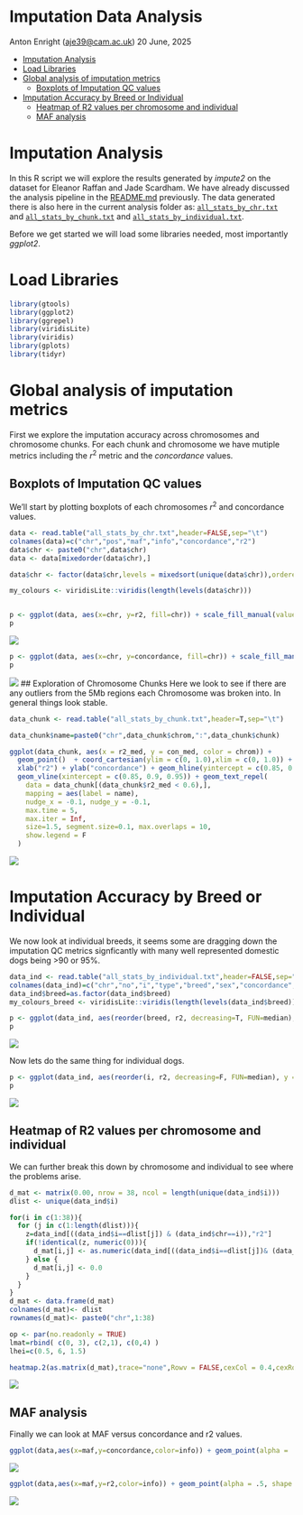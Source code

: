 Imputation Data Analysis
================
Anton Enright (<aje39@cam.ac.uk>)
20 June, 2025

- [Imputation Analysis](#imputation-analysis)
- [Load Libraries](#load-libraries)
- [Global analysis of imputation
  metrics](#global-analysis-of-imputation-metrics)
  - [Boxplots of Imputation QC
    values](#boxplots-of-imputation-qc-values)
- [Imputation Accuracy by Breed or
  Individual](#imputation-accuracy-by-breed-or-individual)
  - [Heatmap of R2 values per chromosome and
    individual](#heatmap-of-r2-values-per-chromosome-and-individual)
  - [MAF analysis](#maf-analysis)

# Imputation Analysis

In this R script we will explore the results generated by *impute2* on
the dataset for Eleanor Raffan and Jade Scardham. We have already
discussed the analysis pipeline in the [README.md](../README.md)
previously. The data generated there is also here in the current
analysis folder as: [`all_stats_by_chr.txt`](all_stats_by_chr.txt) and
[`all_stats_by_chunk.txt`](all_stats_by_chunk.txt) and
[`all_stats_by_individual.txt`](all_stats_by_individual.txt).

Before we get started we will load some libraries needed, most
importantly *ggplot2*.

# Load Libraries

``` r
library(gtools)
library(ggplot2)
library(ggrepel)
library(viridisLite)
library(viridis)
library(gplots)
library(tidyr)
```

# Global analysis of imputation metrics

First we explore the imputation accuracy across chromosomes and
chromosome chunks. For each chunk and chromosome we have mutiple metrics
including the $r^2$ metric and the *concordance* values.

## Boxplots of Imputation QC values

We’ll start by plotting boxplots of each chromosomes $r^2$ and
concordance values.

``` r
data <- read.table("all_stats_by_chr.txt",header=FALSE,sep="\t")
colnames(data)=c("chr","pos","maf","info","concordance","r2")
data$chr <- paste0("chr",data$chr)
data <- data[mixedorder(data$chr),]

data$chr <- factor(data$chr,levels = mixedsort(unique(data$chr)),ordered = TRUE)

my_colours <- viridisLite::viridis(length(levels(data$chr)))


p <- ggplot(data, aes(x=chr, y=r2, fill=chr)) + scale_fill_manual(values = my_colours) + geom_boxplot(outlier.size=0.3,lwd=0.7) + theme(axis.text.x = element_text(angle = 90, vjust = 0.5, hjust=1)) + ggtitle("r2 values per chromsome") + xlab("Chromosome") + geom_hline(yintercept=median(data$r2), linetype="dashed", color = "red") + theme(legend.position="none") + coord_cartesian(ylim = c(0, 1.0))
p
```

![](Imputation_Analysis_files/figure-gfm/unnamed-chunk-2-1.png)<!-- -->

``` r
p <- ggplot(data, aes(x=chr, y=concordance, fill=chr)) + scale_fill_manual(values = my_colours) + geom_boxplot(outlier.size=0.3,lwd=0.7) + theme(axis.text.x = element_text(angle = 90, vjust = 0.5, hjust=1)) + ggtitle("Concordance values per chromsome") + xlab("Chromosome") + geom_hline(yintercept=median(data$concordance), linetype="dashed", color = "red") + theme(legend.position="none") + coord_cartesian(ylim = c(0, 1.0))
p
```

![](Imputation_Analysis_files/figure-gfm/unnamed-chunk-2-2.png)<!-- -->
\## Exploration of Chromosome Chunks Here we look to see if there are
any outliers from the 5Mb regions each Chromosome was broken into. In
general things look stable.

``` r
data_chunk <- read.table("all_stats_by_chunk.txt",header=T,sep="\t")

data_chunk$name=paste0("chr",data_chunk$chrom,":",data_chunk$chunk)

ggplot(data_chunk, aes(x = r2_med, y = con_med, color = chrom)) +
  geom_point()  + coord_cartesian(ylim = c(0, 1.0),xlim = c(0, 1.0)) + ggtitle("r2 and concordance per chromosome chunk") +
  xlab("r2") + ylab("concordance") + geom_hline(yintercept = c(0.85, 0.9, 0.95)) +
  geom_vline(xintercept = c(0.85, 0.9, 0.95)) + geom_text_repel(
    data = data_chunk[(data_chunk$r2_med < 0.6),],
    mapping = aes(label = name),
    nudge_x = -0.1, nudge_y = -0.1,
    max.time = 5,
    max.iter = Inf,
    size=1.5, segment.size=0.1, max.overlaps = 10,
    show.legend = F
  )
```

![](Imputation_Analysis_files/figure-gfm/unnamed-chunk-3-1.png)<!-- -->

# Imputation Accuracy by Breed or Individual

We now look at individual breeds, it seems some are dragging down the
imputation QC metrics signficantly with many well represented domestic
dogs being \>90 or 95%.

``` r
data_ind <- read.table("all_stats_by_individual.txt",header=FALSE,sep="\t")
colnames(data_ind)=c("chr","no","i","type","breed","sex","concordance","r2")
data_ind$breed=as.factor(data_ind$breed)
my_colours_breed <- viridisLite::viridis(length(levels(data_ind$breed)))

p <- ggplot(data_ind, aes(reorder(breed, r2, decreasing=T, FUN=median), y = r2, fill=breed)) + scale_fill_manual(values = my_colours_breed) + geom_boxplot(outlier.size=0.3,lwd=0.1) + theme(axis.text.x = element_text(angle = 90, vjust = 0.5, hjust=1)) + theme(legend.text = element_text(size = 2)) + ggtitle("r2 values by Breed") + xlab("Dog Breed") + theme(legend.key.size = unit(0.3, 'cm')) + theme(legend.position="none") + theme(axis.text=element_text(size=4)) + coord_cartesian(ylim = c(0, 1.0))
p
```

![](Imputation_Analysis_files/figure-gfm/unnamed-chunk-4-1.png)<!-- -->

Now lets do the same thing for individual dogs.

``` r
p <- ggplot(data_ind, aes(reorder(i, r2, decreasing=F, FUN=median), y = r2, fill=breed)) + scale_fill_manual(values = my_colours_breed) + geom_boxplot(outlier.size=0.3,lwd=0.1) + theme(axis.text.x = element_text(angle = 90, vjust = 0.5, hjust=1)) + theme(legend.text = element_text(size = 2)) + ggtitle("r2 values by Dog") + xlab("Individual Dog") + theme(legend.key.size = unit(0.3, 'cm')) + theme(legend.position="none") + theme(axis.text=element_text(size=4)) + coord_cartesian(ylim = c(0, 1.0))
p
```

![](Imputation_Analysis_files/figure-gfm/unnamed-chunk-5-1.png)<!-- -->

## Heatmap of R2 values per chromosome and individual

We can further break this down by chromosome and individual to see where
the problems arise.

``` r
d_mat <- matrix(0.00, nrow = 38, ncol = length(unique(data_ind$i)))
dlist <- unique(data_ind$i)

for(i in c(1:38)){
  for (j in c(1:length(dlist))){
    z=data_ind[((data_ind$i==dlist[j]) & (data_ind$chr==i)),"r2"]
    if(!identical(z, numeric(0))){
      d_mat[i,j] <- as.numeric(data_ind[((data_ind$i==dlist[j])& (data_ind$chr==i)),"r2"])
    } else {
      d_mat[i,j] <- 0.0
    }
  }
}
d_mat <- data.frame(d_mat)
colnames(d_mat)<- dlist
rownames(d_mat)<- paste0("chr",1:38)

op <- par(no.readonly = TRUE) 
lmat=rbind( c(0, 3), c(2,1), c(0,4) )
lhei=c(0.5, 6, 1.5)

heatmap.2(as.matrix(d_mat),trace="none",Rowv = FALSE,cexCol = 0.4,cexRow=0.4,col=viridis(15, direction = -1),dendrogram="none",lmat=lmat, lhei=lhei)
```

![](Imputation_Analysis_files/figure-gfm/unnamed-chunk-6-1.png)<!-- -->

## MAF analysis

Finally we can look at MAF versus concordance and r2 values.

``` r
ggplot(data,aes(x=maf,y=concordance,color=info)) + geom_point(alpha = .5, shape = 15) + geom_hline(yintercept = 0.85) + coord_cartesian(ylim = c(0, 1.0),xlim = c(0, 1.0)) + ggtitle("Concordance vs MAF")
```

![](Imputation_Analysis_files/figure-gfm/unnamed-chunk-7-1.png)<!-- -->

``` r
ggplot(data,aes(x=maf,y=r2,color=info)) + geom_point(alpha = .5, shape = 15) + geom_hline(yintercept = 0.85) + coord_cartesian(ylim = c(0, 1.0),xlim = c(0, 1.0)) + ggtitle("r2 vs MAF")
```

![](Imputation_Analysis_files/figure-gfm/unnamed-chunk-8-1.png)<!-- -->
